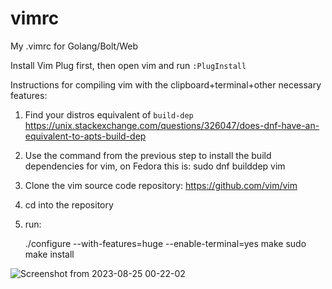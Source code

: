 # vimrc
My .vimrc for Golang/Bolt/Web

Install Vim Plug first, then open vim and run `:PlugInstall`

Instructions for compiling vim with the clipboard+terminal+other necessary features:

 1. Find your distros equivalent of `build-dep` https://unix.stackexchange.com/questions/326047/does-dnf-have-an-equivalent-to-apts-build-dep
 2. Use the command from the previous step to install the build dependencies for vim, on Fedora this is:
    sudo dnf builddep vim
 3. Clone the vim source code repository: https://github.com/vim/vim
 4. cd into the repository
 5. run:

    ./configure --with-features=huge --enable-terminal=yes
    make
    sudo make install

![Screenshot from 2023-08-25 00-22-02](https://github.com/hartsfield/vimrc/assets/30379836/dc59a4e1-c5a7-4119-83ac-6f842cc6ae77)
